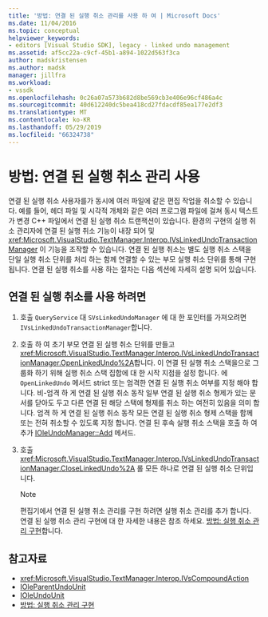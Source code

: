 ```yaml
---
title: '방법: 연결 된 실행 취소 관리를 사용 하 여 | Microsoft Docs'
ms.date: 11/04/2016
ms.topic: conceptual
helpviewer_keywords:
- editors [Visual Studio SDK], legacy - linked undo management
ms.assetid: af5cc22a-c9cf-45b1-a894-1022d563f3ca
author: madskristensen
ms.author: madsk
manager: jillfra
ms.workload:
- vssdk
ms.openlocfilehash: 0c26a07a573b682d8be569cb3e406e96cf486a4c
ms.sourcegitcommit: 40d612240dc5bea418cd27fdacdf85ea177e2df3
ms.translationtype: MT
ms.contentlocale: ko-KR
ms.lasthandoff: 05/29/2019
ms.locfileid: "66324738"
---
```

# <a name="how-to-use-linked-undo-management"></a>방법: 연결 된 실행 취소 관리 사용
연결 된 실행 취소 사용자를가 동시에 여러 파일에 같은 편집 작업을 취소할 수 있습니다. 예를 들어, 헤더 파일 및 시각적 개체와 같은 여러 프로그램 파일에 걸쳐 동시 텍스트가 변경 C++ 파일에서 연결 된 실행 취소 트랜잭션이 있습니다. 환경의 구현의 실행 취소 관리자에 연결 된 실행 취소 기능이 내장 되어 및 <xref:Microsoft.VisualStudio.TextManager.Interop.IVsLinkedUndoTransactionManager> 이 기능을 조작할 수 있습니다. 연결 된 실행 취소는 별도 실행 취소 스택을 단일 실행 취소 단위를 처리 하는 함께 연결할 수 있는 부모 실행 취소 단위를 통해 구현 됩니다. 연결 된 실행 취소를 사용 하는 절차는 다음 섹션에 자세히 설명 되어 있습니다.

## <a name="to-use-linked-undo"></a>연결 된 실행 취소를 사용 하려면

1. 호출 `QueryService` 대 `SVsLinkedUndoManager` 에 대 한 포인터를 가져오려면 `IVsLinkedUndoTransactionManager`합니다.

2. 호출 하 여 초기 부모 연결 된 실행 취소 단위를 만들고 <xref:Microsoft.VisualStudio.TextManager.Interop.IVsLinkedUndoTransactionManager.OpenLinkedUndo%2A>합니다. 이 연결 된 실행 취소 스택을으로 그룹화 하기 위해 실행 취소 스택 집합에 대 한 시작 지점을 설정 합니다. 에 `OpenLinkedUndo` 메서드 strict 또는 엄격한 연결 된 실행 취소 여부를 지정 해야 합니다. 비-엄격 하 게 연결 된 실행 취소 동작 일부 연결 된 실행 취소 형제가 있는 문서를 닫아도 두고 다른 연결 된 해당 스택에 형제를 취소 하는 여전히 있음을 의미 합니다. 엄격 하 게 연결 된 실행 취소 동작 모든 연결 된 실행 취소 형제 스택을 함께 또는 전혀 취소할 수 있도록 지정 합니다. 연결 된 후속 실행 취소 스택을 호출 하 여 추가 [IOleUndoManager::Add](/windows/desktop/api/ocidl/nf-ocidl-ioleundomanager-add) 메서드.

3. 호출 <xref:Microsoft.VisualStudio.TextManager.Interop.IVsLinkedUndoTransactionManager.CloseLinkedUndo%2A> 롤 모든 하나로 연결 된 실행 취소 단위입니다.

    > [!NOTE]
    > 편집기에서 연결 된 실행 취소 관리를 구현 하려면 실행 취소 관리를 추가 합니다. 연결 된 실행 취소 관리 구현에 대 한 자세한 내용은 참조 하세요. [방법: 실행 취소 관리 구현](../extensibility/how-to-implement-undo-management.md)합니다.

## <a name="see-also"></a>참고자료
- <xref:Microsoft.VisualStudio.TextManager.Interop.IVsCompoundAction>
- [IOleParentUndoUnit](/windows/desktop/api/ocidl/nn-ocidl-ioleparentundounit)
- [IOleUndoUnit](/windows/desktop/api/ocidl/nn-ocidl-ioleundounit)
- [방법: 실행 취소 관리 구현](../extensibility/how-to-implement-undo-management.md)